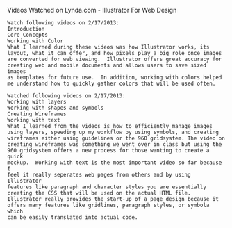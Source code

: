Videos Watched on Lynda.com - Illustrator For Web Design

	Watch following videos on 2/17/2013:  
	Introduction  
	Core Concepts  
	Working with Color  
	What I learned during these videos was how Illustrator works, its
	layout, what it can offer, and how pixels play a big role once images
	are converted for web viewing.  Illustrator offers great accuracy for
	creating web and mobile documents and allows users to save sized images
	as templates for future use.  In addition, working with colors helped
	me understand how to quickly gather colors that will be used often.

	Watched following videos on 2/17/2013:  
	Working with layers  
	Working with shapes and symbols  
	Creating Wireframes  
	Working with text  
	What I learned from the videos is how to efficiently manage images
	using layers, speeding up my workflow by using symbols, and creating
	wireframes either using guidelines or the 960 gridsystem. The video on
	creating wireframes was something we went over in class but using the
	960 gridsystem offers a new process for those wanting to create a quick
	mockup.  Working with text is the most important video so far because I
	feel it really seperates web pages from others and by using Illustrator
	features like paragraph and character styles you are essentially
	creating the CSS that will be used on the actual HTML file.
	Illustrator really provides the start-up of a page design because it
	offers many features like gridlines, paragraph styles, or symbola which
	can be easily translated into actual code.  

